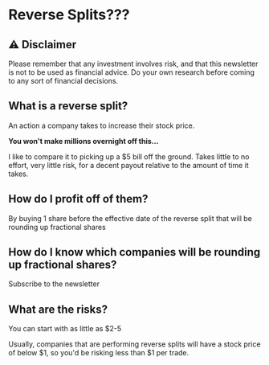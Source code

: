 # Reverse Splits???

## ⚠️ Disclaimer

Please remember that any investment involves risk, and that this newsletter
is not to be used as financial advice. Do your own research before
coming to any sort of financial decisions.

## What is a reverse split?

An action a company takes to increase their stock price.

**You won't make millions overnight off this...**

I like to compare it to picking up a $5 bill off the ground. Takes little to
no effort, very little risk, for a decent payout relative to the amount of time it takes.

## How do I profit off of them?

By buying 1 share before the effective date of the
reverse split that will be rounding up fractional shares

## How do I know which companies will be rounding up fractional shares?

Subscribe to the newsletter

## What are the risks?

You can start with as little as $2-5

Usually, companies that are performing reverse splits will have a stock
price of below $1, so you'd be risking less than $1 per trade.
